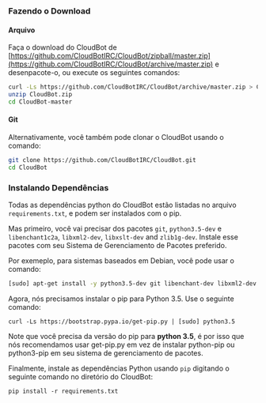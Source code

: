 ### Fazendo o Download

#### Arquivo
Faça o download do CloudBot de [https://github.com/CloudBotIRC/CloudBot/zipball/master.zip](https://github.com/CloudBotIRC/CloudBot/archive/master.zip) e desenpacote-o, ou execute os seguintes comandos:
```bash
curl -Ls https://github.com/CloudBotIRC/CloudBot/archive/master.zip > CloudBot.zip
unzip CloudBot.zip
cd CloudBot-master
```

#### Git

Alternativamente, você também pode clonar o CloudBot usando o comando:
```bash
git clone https://github.com/CloudBotIRC/CloudBot.git
cd CloudBot
```

### Instalando Dependências

Todas as dependências python do CloudBot estão listadas no arquivo `requirements.txt`, e podem ser instalados com o pip.

Mas primeiro, você vai precisar dos pacotes `git`, `python3.5-dev` e `libenchant1c2a`, `libxml2-dev`, `libxslt-dev` and `zlib1g-dev`. Instale esse pacotes com seu Sistema de Gerenciamento de Pacotes preferido.

Por exemeplo, para sistemas baseados em Debian, você pode usar o comando:
```bash
[sudo] apt-get install -y python3.5-dev git libenchant-dev libxml2-dev libxslt-dev zlib1g-dev
```

Agora, nós precisamos instalar o pip para Python 3.5. Use o seguinte comando:
```
curl -Ls https://bootstrap.pypa.io/get-pip.py | [sudo] python3.5
```

Note que você precisa da versão do pip para **python 3.5**, é por isso que nós recomendamos usar get-pip.py em vez de instalar python-pip ou python3-pip em seu sistema de gerenciamento de pacotes.

Finalmente, instale as dependências Python usando `pip` digitando o seguinte comando no diretório do CloudBot:
```
pip install -r requirements.txt
```
